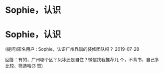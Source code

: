 # Sophie，认识

# Sophie，认识

(提问)匿名用户 : Sophie，认识广州靠谱的装修团队吗？ 2019-07-28

回答：有的，广州哪个区？凤冰还是自住？微信找我推荐几 个，不背书，自己多比较、筛选哈(3 赞)